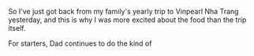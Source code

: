 So I've just got back from my family's yearly trip to Vinpearl Nha Trang yesterday, and this is why I was more excited about the food than the trip itself.

For starters, Dad continues  to do the kind of 